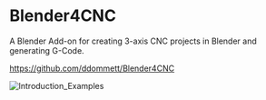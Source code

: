 # Blender4CNC

A Blender Add-on for creating 3-axis CNC projects in Blender and generating G-Code.

https://github.com/ddommett/Blender4CNC

![Introduction_Examples](https://user-images.githubusercontent.com/123887381/236630635-fdd8464b-d044-49f0-8955-b4c56f175bcb.png)
